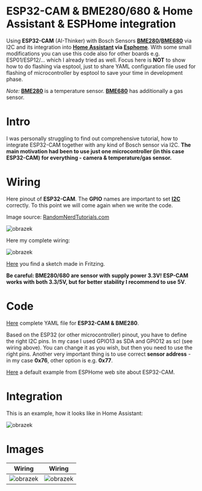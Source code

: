 # ESP32-CAM & BME280/680 & Home Assistant & ESPHome integration
Using **ESP32-CAM** (AI-Thinker) with Bosch Sensors **[BME280](https://www.bosch-sensortec.com/products/environmental-sensors/humidity-sensors-bme280/)/[BME680](https://www.bosch-sensortec.com/products/environmental-sensors/gas-sensors/bme680/)** via I2C and its integration into **[Home Assistant](https://www.home-assistant.io/) via [Esphome](https://esphome.io/)**. With some small modifications you can use this code also for other boards e.g. ESP01/ESP12/... which I already tried as well. Focus here is **NOT** to show how to do flashing via esptool, just to share YAML configuration file used for flashing of microcontroller by esptool to save your time in development phase.

*Note:* **[BME280](https://www.bosch-sensortec.com/products/environmental-sensors/humidity-sensors-bme280/)** is a temperature sensor. **[BME680](https://www.bosch-sensortec.com/products/environmental-sensors/gas-sensors/bme680/)** has additionally a gas sensor.

# Intro

I was personally struggling to find out comprehensive tutorial, how to integrate ESP32-CAM together with any kind of Bosch sensor via I2C. **The main motivation had been to use just one microcontroller (in this case ESP32-CAM) for everything - camera & temperature/gas sensor.** 

# Wiring

Here pinout of **ESP32-CAM**. The **GPIO** names are important to set **[I2C](https://en.wikipedia.org/wiki/I%C2%B2C)** correctly. To this point we will come again when we write the code.

Image source: [RandomNerdTutorials.com](https://randomnerdtutorials.com/esp32-cam-ai-thinker-pinout/)

![obrazek](https://user-images.githubusercontent.com/85900069/157596660-dc251f8d-3c2d-40e0-96c1-7e147c1d8ea9.png)

Here my complete wiring:

![obrazek](https://user-images.githubusercontent.com/85900069/157727827-8f59f96f-6bf1-460e-8eb3-5d39d69d8707.png)

[Here](https://github.com/zbj3ji/esp32-cam_bme_280_bme680_esphome/blob/fe0fee8bdba7bd56e71f226a9bce32e7e605f066/Sketch_BME280_ESP32-CAM.fzz) you find a sketch made in Fritzing.

**Be careful: BME280/680 are sensor with supply power 3.3V!** **ESP-CAM works with both 3.3/5V, but for better stability I recommend to use 5V**.

# Code

[Here](cam_livingroom_bme280.yaml) complete YAML file for **ESP32-CAM & BME280**.

Based on the ESP32 (or other microcontroller) pinout, you have to define the right I2C pins. In my case I used GPIO13 as SDA and GPIO12 as scl (see wiring above). You can change it as you wish, but then you need to use the right pins. Another very important thing is to use correct **sensor address** - in my case **0x76**, other option is e.g. **0x77**.

[Here](https://esphome.io/components/esp32_camera.html) a default example from ESPHome web site about ESP32-CAM.

# Integration


This is an example, how it looks like in Home Assistant:

![obrazek](https://user-images.githubusercontent.com/85900069/157704845-a7803080-a321-4798-959b-7c81e6a83014.png)

# Images

| Wiring             |  Wiring |
:-------------------------:|:-------------------------:
![obrazek](https://user-images.githubusercontent.com/85900069/157709064-71d61f04-efb6-4ea1-9073-1f526c00dcc8.png) | ![obrazek](https://user-images.githubusercontent.com/85900069/157709102-d8f57a47-e469-4f89-9b7e-901a9eccf472.png)


